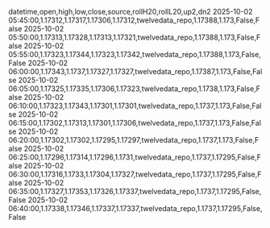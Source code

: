 datetime,open,high,low,close,source,rollH20,rollL20,up2,dn2
2025-10-02 05:45:00,1.17312,1.17317,1.17306,1.17312,twelvedata_repo,1.17388,1.173,False,False
2025-10-02 05:50:00,1.17313,1.17328,1.17313,1.17321,twelvedata_repo,1.17388,1.173,False,False
2025-10-02 05:55:00,1.17323,1.17344,1.17323,1.17342,twelvedata_repo,1.17388,1.173,False,False
2025-10-02 06:00:00,1.17343,1.1737,1.17327,1.17327,twelvedata_repo,1.17387,1.173,False,False
2025-10-02 06:05:00,1.17325,1.17335,1.17306,1.17323,twelvedata_repo,1.1738,1.173,False,False
2025-10-02 06:10:00,1.17323,1.17343,1.17301,1.17301,twelvedata_repo,1.1737,1.173,False,False
2025-10-02 06:15:00,1.17302,1.17313,1.17301,1.17306,twelvedata_repo,1.1737,1.173,False,False
2025-10-02 06:20:00,1.17302,1.17302,1.17295,1.17297,twelvedata_repo,1.1737,1.173,False,False
2025-10-02 06:25:00,1.17296,1.17314,1.17296,1.1731,twelvedata_repo,1.1737,1.17295,False,False
2025-10-02 06:30:00,1.17316,1.1733,1.17304,1.17327,twelvedata_repo,1.1737,1.17295,False,False
2025-10-02 06:35:00,1.17327,1.17353,1.17326,1.17337,twelvedata_repo,1.1737,1.17295,False,False
2025-10-02 06:40:00,1.17338,1.17346,1.17337,1.17337,twelvedata_repo,1.1737,1.17295,False,False
